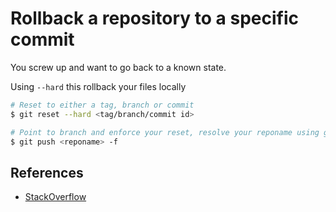 # Rollback a repository to a specific commit

You screw up and want to go back to a known state.

Using `--hard` this rollback your files locally

```bash
# Reset to either a tag, branch or commit
$ git reset --hard <tag/branch/commit id>

# Point to branch and enforce your reset, resolve your reponame using git remote
$ git push <reponame> -f
```

## References

- [StackOverflow](https://stackoverflow.com/questions/1616957/how-do-you-roll-back-reset-a-git-repository-to-a-particular-commit)
